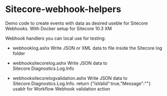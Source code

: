 # Sitecore-webhook-helpers
Demo code to create events with data as desired useble for Sitecore Webhooks.
With Docker setup for Sitecore 10.3 XM

Webhook handlers you can local use for testing:

- webhooklog.ashx
Write JSON or XML data to file inside the Sitecore log folder

- webhooksitecorelog.ashx
Write JSON data to Sitecore.Diagnostics.Log.Info 

- webhooksitecorelogvalidation.ashx
Write JSON data to Sitecore.Diagnostics.Log.Info. return {"IsValid":true,"Message":""} usablr for Workflow Webhook validation action